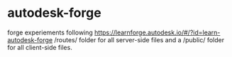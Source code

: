 # autodesk-forge
forge experiements following https://learnforge.autodesk.io/#/?id=learn-autodesk-forge
/routes/ folder for all server-side files and a /public/ folder for all client-side files.

